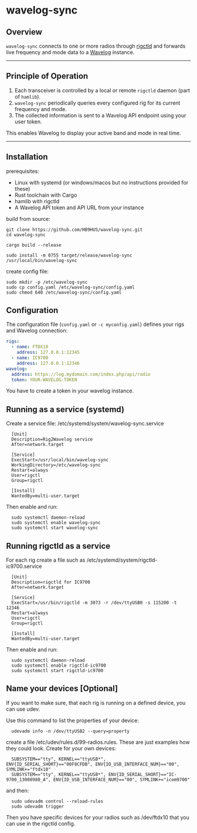# wavelog-sync

## Overview
`wavelog-sync` connects to one or more radios through [rigctld](https://hamlib.sourceforge.net/html/rigctld.1.html) and forwards live frequency and mode data to a [Wavelog](https://github.com/wavelog/wavelog) instance.

---

## Principle of Operation
1. Each transceiver is controlled by a local or remote `rigctld` daemon (part of `hamlib`).
2. `wavelog-sync` periodically queries every configured rig for its current frequency and mode.
3. The collected information is sent to a Wavelog API endpoint using your user token.

This enables Wavelog to display your active band and mode in real time.

---

## Installation

prerequisites:
* Linux with systemd (or windows/macos but no instructions provided for these)
* Rust toolchain with Cargo
* hamlib with rigctld
* A Wavelog API token and API URL from your instance

build from source:
```
git clone https://github.com/HB9HUS/wavelog-sync.git
cd wavelog-sync

cargo build --release

sudo install -m 0755 target/release/wavelog-sync /usr/local/bin/wavelog-sync
```

create config file:
```
sudo mkdir -p /etc/wavelog-sync
sudo cp config.yaml /etc/wavelog-sync/config.yaml
sudo chmod 640 /etc/wavelog-sync/config.yaml
```

## Configuration

The configuration file (`config.yaml` or `-c myconfig.yaml`) defines your rigs and Wavelog connection:

```yaml
rigs:
  - name: FTDX10
    address: 127.0.0.1:12345
  - name: IC9700
    address: 127.0.0.1:12346
wavelog:
  address: https://log.mydomain.com/index.php/api/radio
  token: YOUR-WAVELOG-TOKEN
```

You have to create a token in your wavelog instance.

## Running as a service (systemd)

Create a service file: /etc/systemd/system/wavelog-sync.service

```
  [Unit]
  Description=Rig2Wavelog service
  After=network.target

  [Service]
  ExecStart=/usr/local/bin/wavelog-sync
  WorkingDirectory=/etc/wavelog-sync
  Restart=always
  User=rigctl
  Group=rigctl

  [Install]
  WantedBy=multi-user.target
```

Then enable and run:
```
  sudo systemctl daemon-reload
  sudo systemctl enable wavelog-sync
  sudo systemctl start wavelog-sync
```

## Running rigctld as a service

For each rig create a file such as /etc/systemd/system/rigctld-ic9700.service

```
  [Unit]
  Description=rigctld for IC9700
  After=network.target

  [Service]
  ExecStart=/usr/bin/rigctld -m 3073 -r /dev/ttyUSB0 -s 115200 -t 12346
  Restart=always
  User=rigctl
  Group=rigctl

  [Install]
  WantedBy=multi-user.target
```

Then enable and run:

```
  sudo systemctl daemon-reload
  sudo systemctl enable rigctld-ic9700
  sudo systemctl start rigctld-ic9700
```

## Name your devices [Optional]

If you want to make sure, that each rig is running on a defined device, you can use udev.

Use this command to list the properties of your device:
```
  udevadm info -n /dev/ttyUSB2 --query=property
```

create a file /etc/udev/rules.d/99-radios.rules. These are just examples how they could look. Create for your own devices:
```
  SUBSYSTEM=="tty", KERNEL=="ttyUSB*", ENV{ID_SERIAL_SHORT}=="00F8CFDB", ENV{ID_USB_INTERFACE_NUM}=="00", SYMLINK+="ftdx10"
  SUBSYSTEM=="tty", KERNEL=="ttyUSB*", ENV{ID_SERIAL_SHORT}=="IC-9700_13008980_A", ENV{ID_USB_INTERFACE_NUM}=="00", SYMLINK+="icom9700"
```

and then:
```
  sudo udevadm control --reload-rules
  sudo udevadm trigger
```

Then you have specific devices for your radios such as /dev/ftdx10 that you can use in the rigctld config.
